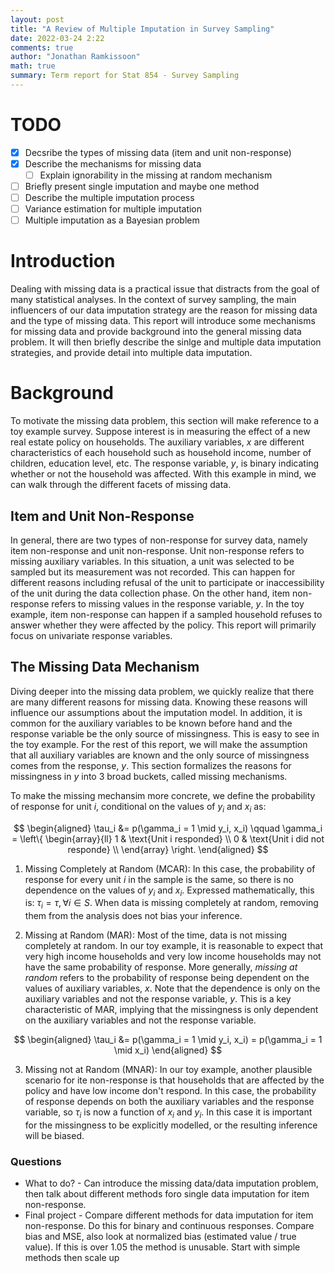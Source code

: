 ```yaml
---
layout: post
title: "A Review of Multiple Imputation in Survey Sampling"
date: 2022-03-24 2:22
comments: true
author: "Jonathan Ramkissoon"
math: true
summary: Term report for Stat 854 - Survey Sampling
---
```


# TODO

- [x] Decsribe the types of missing data (item and unit non-response)
- [x] Describe the mechanisms for missing data
  - [ ] Explain ignorability in the missing at random mechanism
- [ ] Briefly present single imputation and maybe one method
- [ ] Describe the multiple imputation process
- [ ] Variance estimation for multiple imputation
- [ ] Multiple imputation as a Bayesian problem

# Introduction 

Dealing with missing data is a practical issue that distracts from the goal of many statistical analyses. In the context of survey sampling, the main influencers of our data imputation strategy are the reason for missing data and the type of missing data. This report will introduce some mechanisms for missing data and provide background into the general missing data problem. It will then briefly describe the sinlge and multiple data imputation strategies, and provide detail into multiple data imputation.


# Background

To motivate the missing data problem, this section will make reference to a toy example survey. Suppose interest is in measuring the effect of a new real estate policy on households. The auxiliary variables, $x$ are different characteristics of each household such as household income, number of children, education level, etc. The response variable, $y$, is binary indicating whether or not the household was affected. With this example in mind, we can walk through the different facets of missing data.


## Item and Unit Non-Response

In general, there are two types of non-response for survey data, namely item non-response and unit non-response. Unit non-response refers to missing auxiliary variables. In this situation, a unit was selected to be sampled but its measurement was not recorded. This can happen for different reasons including refusal of the unit to participate or inaccessibility of the unit during the data collection phase. On the other hand, item non-response refers to missing values in the response variable, $y$. In the toy example, item non-response can happen if a sampled household refuses to answer whether they were affected by the policy. This report will primarily focus on univariate response variables.


## The Missing Data Mechanism

Diving deeper into the missing data problem, we quickly realize that there are many different reasons for missing data. Knowing these reasons will influence our assumptions about the imputation model. In addition, it is common for the auxiliary variables to be known before hand and the response variable be the only source of missingness. This is easy to see in the toy example. For the rest of this report, we will make the assumption that all auxiliary variables are known and the only source of missingness comes from the response, $y$. This section formalizes the reasons for missingness in $y$ into 3 broad buckets, called missing mechanisms.

To make the missing mechansim more concrete, we define the probability of response for unit $i$, conditional on the values of $y_i$ and $x_i$ as: 

$$
\begin{aligned}
\tau_i &= p(\gamma_i = 1 \mid y_i, x_i) \qquad
\gamma_i = \left\{
\begin{array}{ll}
      1 & \text{Unit i responded} \\
      0 & \text{Unit i did not responde} \\
\end{array}
\right.
\end{aligned}
$$


1) Missing Completely at Random (MCAR): In this case, the probability of response for every unit $i$ in the sample is the same, so there is no dependence on the values of $y_i$ and $x_i$. Expressed mathematically, this is: $\tau_i = \tau, \forall i \in S$. When data is missing completely at random, removing them from the analysis does not bias your inference. 

2) Missing at Random (MAR): Most of the time, data is not missing completely at random. In our toy example, it is reasonable to expect that very high income households and very low income households may not have the same probability of response. More generally, _missing at random_ refers to the probability of response being dependent on the values of auxiliary variables, $x$. Note that the dependence is only on the auxiliary variables and not the response variable, $y$. This is a key characteristic of MAR, implying that the missingness is only dependent on the auxiliary variables and not the response variable. 

$$
\begin{aligned}
\tau_i &= p(\gamma_i = 1 \mid y_i, x_i) = p(\gamma_i = 1 \mid x_i)
\end{aligned}
$$


3) Missing not at Random (MNAR): In our toy example, another plausible scenario for ite non-response is that households that are affected by the policy and have low income don't respond. In this case, the probability of response depends on both the auxiliary variables and the response variable, so $\tau_i$ is now a function of $x_i$ and $y_i$. In this case it is important for the missingness to be explicitly modelled, or the resulting inference will be biased. 



### Questions

- What to do? - Can introduce the missing data/data imputation problem, then talk about different methods foro single data imputation for item non-response.
- Final project - Compare different methods for data imputation for item non-response. Do this for binary and continuous responses. Compare bias and MSE, also look at normalized bias (estimated value / true value). If this is over 1.05 the method is unusable. Start with simple methods then scale up 